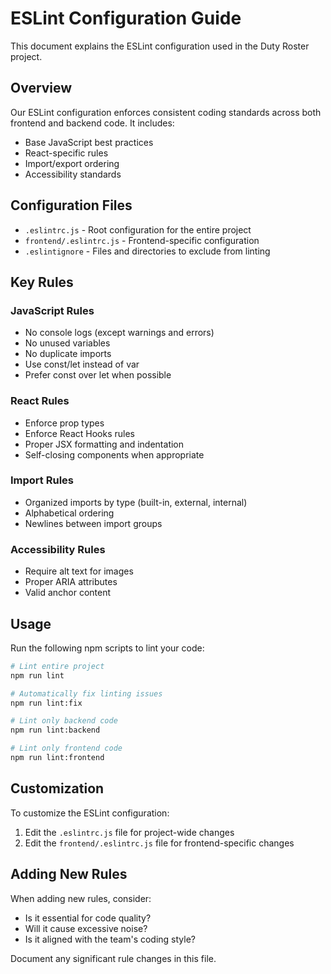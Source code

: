 # ESLint Configuration Guide

This document explains the ESLint configuration used in the Duty Roster project.

## Overview

Our ESLint configuration enforces consistent coding standards across both frontend and backend code. It includes:

- Base JavaScript best practices
- React-specific rules
- Import/export ordering
- Accessibility standards

## Configuration Files

- `.eslintrc.js` - Root configuration for the entire project
- `frontend/.eslintrc.js` - Frontend-specific configuration
- `.eslintignore` - Files and directories to exclude from linting

## Key Rules

### JavaScript Rules
- No console logs (except warnings and errors)
- No unused variables
- No duplicate imports
- Use const/let instead of var
- Prefer const over let when possible

### React Rules
- Enforce prop types
- Enforce React Hooks rules
- Proper JSX formatting and indentation
- Self-closing components when appropriate

### Import Rules
- Organized imports by type (built-in, external, internal)
- Alphabetical ordering
- Newlines between import groups

### Accessibility Rules
- Require alt text for images
- Proper ARIA attributes
- Valid anchor content

## Usage

Run the following npm scripts to lint your code:

```bash
# Lint entire project
npm run lint

# Automatically fix linting issues
npm run lint:fix

# Lint only backend code
npm run lint:backend

# Lint only frontend code
npm run lint:frontend
```

## Customization

To customize the ESLint configuration:

1. Edit the `.eslintrc.js` file for project-wide changes
2. Edit the `frontend/.eslintrc.js` file for frontend-specific changes

## Adding New Rules

When adding new rules, consider:
- Is it essential for code quality?
- Will it cause excessive noise?
- Is it aligned with the team's coding style?

Document any significant rule changes in this file.